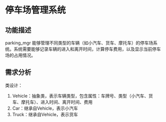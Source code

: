 # 停车场管理系统
## 功能描述
parking_mgr 能够管理不同类型的车辆（如小汽车、货车、摩托车）的停车场系统。系统需要能够记录车辆的进入和离开时间，计算停车费用，以及显示当前停车场的占用情况。

## 需求分析
类设计：
1. Vehicle：抽象类，表示车辆类型，包含属性：车牌号、类型（小汽车、货车、摩托车）、进入时间、离开时间、费用
2. Car：继承自Vehicle，表示小汽车
3. Truck：继承自Vehicle，表示货车